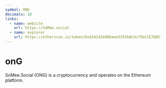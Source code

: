 ```yaml
---
symbol: ONG
decimals: 18
links:
  - name: website
    url: https://SoMee.social
  - name: explorer
    url: https://etherscan.io/token/0xd341d1680Eeee3255b8C4c75bCCE7EB57f144dAe
---
```


# onG

SoMee.Social (ONG) is a cryptocurrency and operates on the Ethereum platform.
